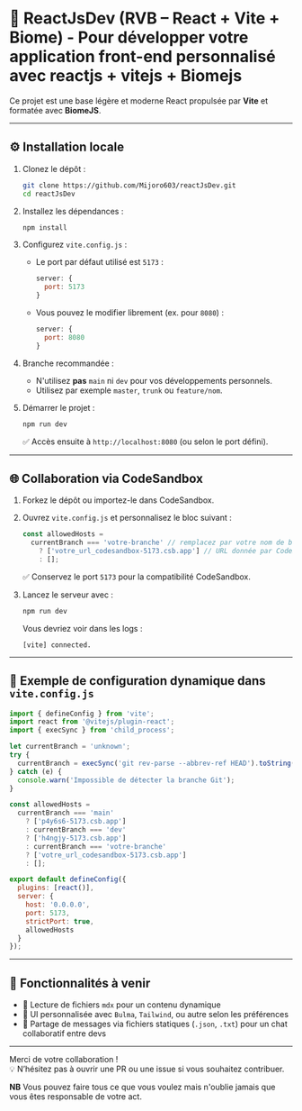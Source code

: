 #  🚀 ReactJsDev (RVB – React + Vite + Biome) - Pour développer votre application front-end personnalisé avec reactjs + vitejs + Biomejs

Ce projet est une base légère et moderne React propulsée par **Vite** et formatée avec **BiomeJS**.

---

## ⚙️ Installation locale

1. Clonez le dépôt :
   ```bash
   git clone https://github.com/Mijoro603/reactJsDev.git
   cd reactJsDev
   ```

2. Installez les dépendances :
   ```bash
   npm install
   ```

3. Configurez `vite.config.js` :

   - Le port par défaut utilisé est `5173` :
     ```js
     server: {
       port: 5173
     }
     ```

   - Vous pouvez le modifier librement (ex. pour `8080`) :
     ```js
     server: {
       port: 8080
     }
     ```

4. Branche recommandée :
   - N'utilisez **pas** `main` ni `dev` pour vos développements personnels.
   - Utilisez par exemple `master`, `trunk` ou `feature/nom`.

5. Démarrer le projet :
   ```bash
   npm run dev
   ```
   ✅ Accès ensuite à `http://localhost:8080` (ou selon le port défini).

---

## 🌐 Collaboration via CodeSandbox

1. Forkez le dépôt ou importez-le dans CodeSandbox.

2. Ouvrez `vite.config.js` et personnalisez le bloc suivant :

   ```js
   const allowedHosts =
     currentBranch === 'votre-branche' // remplacez par votre nom de branche
       ? ['votre_url_codesandbox-5173.csb.app'] // URL donnée par CodeSandbox
       : [];
   ```

   ✅ Conservez le port `5173` pour la compatibilité CodeSandbox.

3. Lancez le serveur avec :
   ```bash
   npm run dev
   ```

   Vous devriez voir dans les logs :
   ```
   [vite] connected.
   ```

---

## 🔧 Exemple de configuration dynamique dans `vite.config.js`

```js
import { defineConfig } from 'vite';
import react from '@vitejs/plugin-react';
import { execSync } from 'child_process';

let currentBranch = 'unknown';
try {
  currentBranch = execSync('git rev-parse --abbrev-ref HEAD').toString().trim();
} catch (e) {
  console.warn('Impossible de détecter la branche Git');
}

const allowedHosts =
  currentBranch === 'main'
    ? ['p4y6s6-5173.csb.app']
    : currentBranch === 'dev'
    ? ['h4ngjy-5173.csb.app']
    : currentBranch === 'votre-branche'
    ? ['votre_url_codesandbox-5173.csb.app']
    : [];

export default defineConfig({
  plugins: [react()],
  server: {
    host: '0.0.0.0',
    port: 5173,
    strictPort: true,
    allowedHosts
  }
});
```

---

## 🔭 Fonctionnalités à venir

- 📘 Lecture de fichiers `mdx` pour un contenu dynamique
- 🎨 UI personnalisée avec `Bulma`, `Tailwind`, ou autre selon les préférences
- 📨 Partage de messages via fichiers statiques (`.json`, `.txt`) pour un chat collaboratif entre devs

---

Merci de votre collaboration !  
💡 N’hésitez pas à ouvrir une PR ou une issue si vous souhaitez contribuer.

**NB** Vous pouvez faire tous ce que vous voulez mais n'oublie jamais que vous êtes responsable de votre act.
